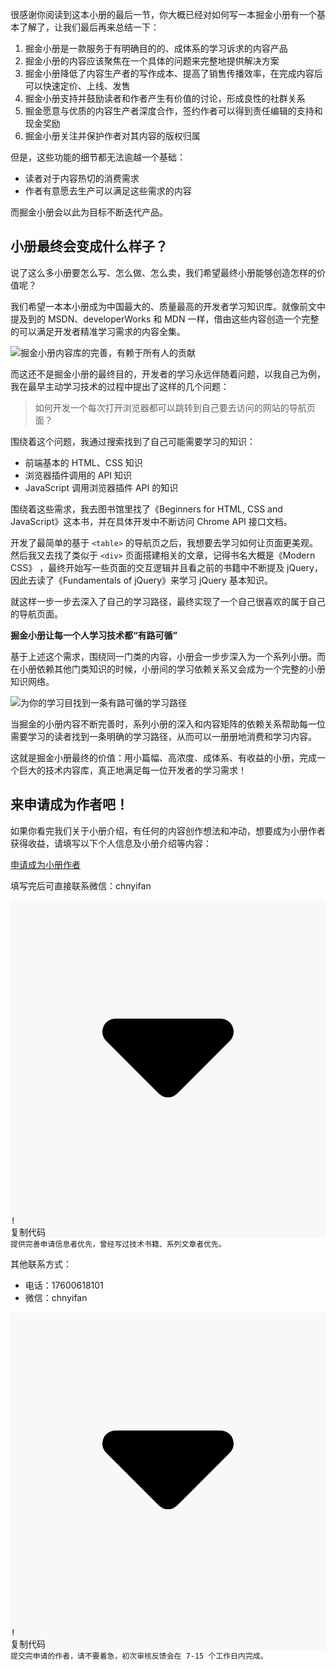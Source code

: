 <p>很感谢你阅读到这本小册的最后一节，你大概已经对如何写一本掘金小册有一个基本了解了，让我们最后再来总结一下：</p>
<ol>
<li>掘金小册是一款服务于有明确目的的、成体系的学习诉求的内容产品</li>
<li>掘金小册的内容应该聚焦在一个具体的问题来完整地提供解决方案</li>
<li>掘金小册降低了内容生产者的写作成本、提高了销售传播效率，在完成内容后可以快速定价、上线、发售</li>
<li>掘金小册支持并鼓励读者和作者产生有价值的讨论，形成良性的社群关系</li>
<li>掘金愿意与优质的内容生产者深度合作，签约作者可以得到责任编辑的支持和现金奖励</li>
<li>掘金小册关注并保护作者对其内容的版权归属</li>
</ol>
<p>但是，这些功能的细节都无法逾越一个基础：</p>
<ul>
<li>读者对于内容热切的消费需求</li>
<li>作者有意愿去生产可以满足这些需求的内容</li>
</ul>
<p>而掘金小册会以此为目标不断迭代产品。</p>
<h2 data-id="heading-0">小册最终会变成什么样子？</h2>
<p>说了这么多小册要怎么写、怎么做、怎么卖，我们希望最终小册能够创造怎样的价值呢？</p>
<p>我们希望一本本小册成为中国最大的、质量最高的开发者学习知识库。就像前文中提及到的 MSDN、developerWorks 和 MDN 一样，借由这些内容创造一个完整的可以满足开发者精准学习需求的内容全集。</p>
<p><img src="https://p3-juejin.byteimg.com/tos-cn-i-k3u1fbpfcp/110a280e618f4008a153e06dfe97bad4~tplv-k3u1fbpfcp-jj-mark:1512:0:0:0:q75.avis" alt="掘金小册内容库的完善，有赖于所有人的贡献" loading="lazy" class="medium-zoom-image"></p>
<p>而这还不是掘金小册的最终目的，开发者的学习永远伴随着问题，以我自己为例，我在最早主动学习技术的过程中提出了这样的几个问题：</p>
<blockquote>
<p>如何开发一个每次打开浏览器都可以跳转到自己要去访问的网站的导航页面？</p>
</blockquote>
<p>围绕着这个问题，我通过搜索找到了自己可能需要学习的知识：</p>
<ul>
<li>前端基本的 HTML、CSS 知识</li>
<li>浏览器插件调用的 API 知识</li>
<li>JavaScript 调用浏览器插件 API 的知识</li>
</ul>
<p>围绕着这些需求，我去图书馆里找了《Beginners for HTML, CSS and JavaScript》这本书，并在具体开发中不断访问 Chrome API 接口文档。</p>
<p>开发了最简单的基于 <code>&lt;table&gt;</code> 的导航页之后，我想要去学习如何让页面更美观。然后我又去找了类似于 <code>&lt;div&gt;</code> 页面搭建相关的文章，记得书名大概是《Modern CSS》 ，最终开始写一些页面的交互逻辑并且看之前的书籍中不断提及 jQuery，因此去读了《Fundamentals of jQuery》来学习 jQuery 基本知识。</p>
<p>就这样一步一步去深入了自己的学习路径，最终实现了一个自己很喜欢的属于自己的导航页面。</p>
<p><strong>掘金小册让每一个人学习技术都“有路可循”</strong></p>
<p>基于上述这个需求，围绕同一门类的内容，小册会一步步深入为一个系列小册。而在小册依赖其他门类知识的时候，小册间的学习依赖关系又会成为一个完整的小册知识网络。</p>
<p><img src="https://p3-juejin.byteimg.com/tos-cn-i-k3u1fbpfcp/3a2ad8ad585a4150ae49074de17a509b~tplv-k3u1fbpfcp-jj-mark:1512:0:0:0:q75.avis" alt="为你的学习目找到一条有路可循的学习路径" loading="lazy" class="medium-zoom-image"></p>
<p>当掘金的小册内容不断完善时，系列小册的深入和内容矩阵的依赖关系帮助每一位需要学习的读者找到一条明确的学习路径，从而可以一册册地消费和学习内容。</p>
<p>这就是掘金小册最终的价值：用小篇幅、高浓度、成体系、有收益的小册，完成一个巨大的技术内容库，真正地满足每一位开发者的学习需求！</p>
<h2 data-id="heading-1">来申请成为作者吧！</h2>
<p>如果你看完我们关于小册介绍，有任何的内容创作想法和冲动，想要成为小册作者获得收益，请填写以下个人信息及小册介绍等内容：</p>
<p><a href="https://sourl.co/zDEMwJ" target="_blank" rel="nofollow noopener noreferrer" title="https://sourl.co/zDEMwJ" ref="nofollow noopener noreferrer">申请成为小册作者</a></p>
<p>填写完后可直接联系微信：chnyifan</p>
<pre><div class="code-block-extension-header" style="background-color: rgb(248, 248, 248);"><div class="code-block-extension-headerLeft"><div class="code-block-extension-foldBtn"><svg xmlns="http://www.w3.org/2000/svg" viewBox="0 0 24 24"><path d="M16.924 9.617A1 1 0 0 0 16 9H8a1 1 0 0 0-.707 1.707l4 4a1 1 0 0 0 1.414 0l4-4a1 1 0 0 0 .217-1.09z" data-name="Down"></path></svg></div></div><div class="code-block-extension-headerRight"><span class="code-block-extension-lang">!</span><div class="code-block-extension-copyCodeBtn">复制代码</div></div></div><code class="hljs language-! code-block-extension-codeShowNum"><span class="code-block-extension-codeLine" data-line-num="1">提供完善申请信息者优先，曾经写过技术书籍、系列文章者优先。</span>
</code></pre>
<p>其他联系方式：</p>
<ul>
<li>电话：17600618101</li>
<li>微信：chnyifan</li>
</ul>
<pre><div class="code-block-extension-header" style="background-color: rgb(248, 248, 248);"><div class="code-block-extension-headerLeft"><div class="code-block-extension-foldBtn"><svg xmlns="http://www.w3.org/2000/svg" viewBox="0 0 24 24"><path d="M16.924 9.617A1 1 0 0 0 16 9H8a1 1 0 0 0-.707 1.707l4 4a1 1 0 0 0 1.414 0l4-4a1 1 0 0 0 .217-1.09z" data-name="Down"></path></svg></div></div><div class="code-block-extension-headerRight"><span class="code-block-extension-lang">!</span><div class="code-block-extension-copyCodeBtn">复制代码</div></div></div><code class="hljs language-! code-block-extension-codeShowNum"><span class="code-block-extension-codeLine" data-line-num="1">提交完申请的作者，请不要着急，初次审核反馈会在 7-15 个工作日内完成。</span>
</code></pre>